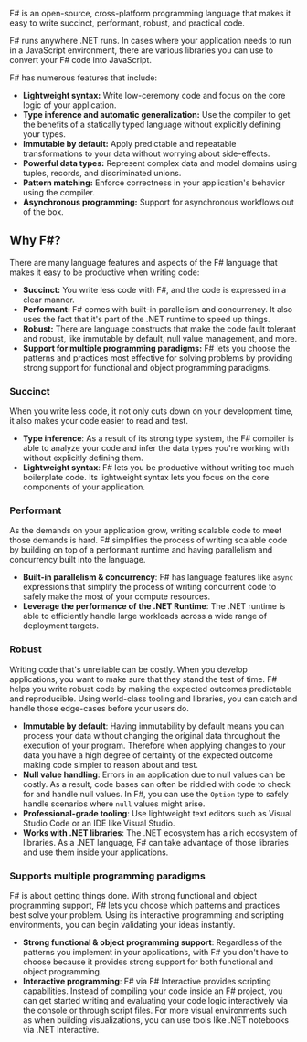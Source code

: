 F# is an open-source, cross-platform programming language that makes it easy to write succinct, performant, robust, and practical code.

F# runs anywhere .NET runs. In cases where your application needs to run in a JavaScript environment, there are various libraries you can use to convert your F# code into JavaScript.

F# has numerous features that include:

- **Lightweight syntax:** Write low-ceremony code and focus on the core logic of your application.
- **Type inference and automatic generalization:** Use the compiler to get the benefits of a statically typed language without explicitly defining your types.
- **Immutable by default:** Apply predictable and repeatable transformations to your data without worrying about side-effects.
- **Powerful data types:** Represent complex data and model domains using tuples, records, and discriminated unions.
- **Pattern matching:** Enforce correctness in your application's behavior using the compiler.
- **Asynchronous programming:** Support for asynchronous workflows out of the box.

## Why F#?

There are many language features and aspects of the F# language that makes it easy to be productive when writing code:

- **Succinct:** You write less code with F#, and the code is expressed in a clear manner.
- **Performant:** F# comes with built-in parallelism and concurrency. It also uses the fact that it's part of the .NET runtime to speed up things.
- **Robust:** There are language constructs that make the code fault tolerant and robust, like immutable by default, null value management, and more.
- **Support for multiple programming paradigms:** F# lets you choose the patterns and practices most effective for solving problems by providing strong support for functional and object programming paradigms.

### Succinct

When you write less code, it not only cuts down on your development time, it also makes your code easier to read and test.

- **Type inference**: As a result of its strong type system, the F# compiler is able to analyze your code and infer the data types you're working with without explicitly defining them.
- **Lightweight syntax**: F# lets you be productive without writing too much boilerplate code. Its lightweight syntax lets you focus on the core components of your application.

### Performant

As the demands on your application grow, writing scalable code to meet those demands is hard. F# simplifies the process of writing scalable code by building on top of a performant runtime and having parallelism and concurrency built into the language.

- **Built-in parallelism & concurrency**: F# has language features like `async` expressions that simplify the process of writing concurrent code to safely make the most of your compute resources.
- **Leverage the performance of the .NET Runtime**: The .NET runtime is able to efficiently handle large workloads across a wide range of deployment targets.

### Robust

Writing code that's unreliable can be costly. When you develop applications, you want to make sure that they stand the test of time. F# helps you write robust code by making the expected outcomes predictable and reproducible. Using world-class tooling and libraries, you can catch and handle those edge-cases before your users do.

- **Immutable by default**: Having immutability by default means you can process your data without changing the original data throughout the execution of your program. Therefore when applying changes to your data you have a high degree of certainty of the expected outcome making code simpler to reason about and test.
- **Null value handling**: Errors in an application due to null values can be costly. As a result, code bases can often be riddled with code to check for and handle null values. In F#, you can use the `Option` type to safely handle scenarios where `null` values might arise.
- **Professional-grade tooling**: Use lightweight text editors such as Visual Studio Code or an IDE like Visual Studio.
- **Works with .NET libraries**: The .NET ecosystem has a rich ecosystem of libraries. As a .NET language, F# can take advantage of those libraries and use them inside your applications.

### Supports multiple programming paradigms

F# is about getting things done. With strong functional and object programming support, F# lets you choose which patterns and practices best solve your problem. Using its interactive programming and scripting environments, you can begin validating your ideas instantly.

- **Strong functional & object programming support**: Regardless of the patterns you implement in your applications, with F# you don't have to choose because it provides strong support for both functional and object programming.
- **Interactive programming**: F# via F# Interactive provides scripting capabilities. Instead of compiling your code inside an F# project, you can get started writing and evaluating your code logic interactively via the console or through script files. For more visual environments such as when building visualizations, you can use tools like .NET notebooks via .NET Interactive.
